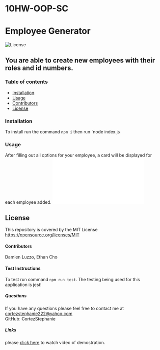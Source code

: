 # 10HW-OOP-SC


#  Employee Generator
![License](https://img.shields.io/badge/License-MIT-yellow.svg)
##  You are able to create new employees with their roles and id numbers. 
### Table of contents
- [Installation](#installation)
- [Usage](#usage)
- [Contributors](#contributors)
- [License](#license)
### Installation
To install run the command `npm i` then run `node index.js
### Usage
After filling out all options for your employee, a card will be displayed for each employee added.
![!](/assets/images/employeecards.pdf "Employee Cards")
## License
This repository is covered by the MIT License  <br> 
https://opensource.org/licenses/MIT
#### Contributors
Damien Luzzo, Ethan Cho
#### Test Instructions
To test run command `npm run test`. The testing being used for this application is jest!
##### Questions
If you have any questions please feel free to contact me at cortezstephanie222@yahoo.com <br>
GitHub: CortezStephanie 
##### Links
please [click here](https://watch.screencastify.com/v/Zu120ozgIJGMye6JHHFQ) to watch video of demostration.